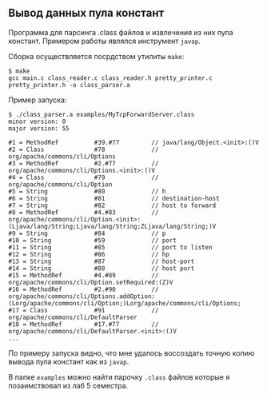 ## Вывод данных пула констант
Программа для парсинга .class файлов и извлечения из них пула констант. Примером работы являлся инструмент `javap`.  

Сборка осуществляется посрдством утилиты `make`:
```
$ make
gcc main.c class_reader.c class_reader.h pretty_printer.c pretty_printer.h -o class_parser.a
```

Пример запуска:
```
$ ./class_parser.a examples/MyTcpForwardServer.class
minor version: 0
major version: 55

#1 = MethodRef          #39.#77         // java/lang/Object.<init>:()V
#2 = Class              #78             // org/apache/commons/cli/Options
#3 = MethodRef          #2.#77          // org/apache/commons/cli/Options.<init>:()V
#4 = Class              #79             // org/apache/commons/cli/Option
#5 = String             #80             // h
#6 = String             #81             // destination-host
#7 = String             #82             // host to forward
#8 = MethodRef          #4.#83          // org/apache/commons/cli/Option.<init>:(Ljava/lang/String;Ljava/lang/String;ZLjava/lang/String;)V
#9 = String             #84             // p
#10 = String            #59             // port
#11 = String            #85             // port to listen
#12 = String            #86             // hp
#13 = String            #87             // host-port
#14 = String            #88             // host port
#15 = MethodRef         #4.#89          // org/apache/commons/cli/Option.setRequired:(Z)V
#16 = MethodRef         #2.#90          // org/apache/commons/cli/Options.addOption:(Lorg/apache/commons/cli/Option;)Lorg/apache/commons/cli/Options;
#17 = Class             #91             // org/apache/commons/cli/DefaultParser
#18 = MethodRef         #17.#77         // org/apache/commons/cli/DefaultParser.<init>:()V
...
```

По примеру запуска видно, что мне удалось воссоздать точную копию вывода пула констант как из `javap`.

В папке `examples` можно найти парочку `.class` файлов которые я позаимствовал из лаб 5 семестра.
